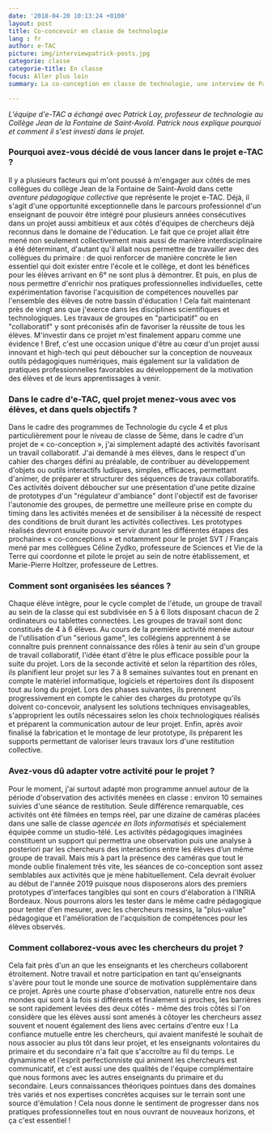 ```yaml
---
date: '2018-04-20 10:13:24 +0100'
layout: post
title: Co-concevoir en classe de technologie
lang : fr
author: e-TAC
picture: img/interviewpatrick-posts.jpg
categorie: classe
categorie-title: En classe
focus: Aller plus loin
summary: La co-conception en classe de technologie, une interview de Patrick Lay

---
```

<i>L'équipe d'e-TAC a échangé avec Patrick Lay, professeur de technologie au Collège Jean de la Fontaine de Saint-Avold. Patrick nous explique pourquoi et comment il s'est investi dans le projet.</i>

### Pourquoi avez-vous décidé de vous lancer dans le projet e-TAC ? 
Il y a plusieurs facteurs qui m'ont poussé à m'engager aux côtés de mes collègues du collège Jean de la Fontaine de Saint-Avold dans cette <i>aventure pédagogique collective</i> que représente le projet e-TAC.
Déjà, il s'agit d'une opportunité exceptionnelle dans le parcours professionnel d'un enseignant de pouvoir être intégré pour plusieurs années consécutives dans un projet aussi ambitieux et aux côtés d'équipes de chercheurs déjà reconnus dans le domaine de l'éducation.
Le fait que ce projet allait être mené non seulement collectivement mais aussi de manière interdisciplinaire a été déterminant, d'autant qu'il allait nous permettre de travailler avec des collègues du primaire : de quoi renforcer de manière concrète le lien essentiel qui doit exister entre l'école et le collège, et dont les bénéfices pour les élèves arrivant en 6° ne sont plus à démontrer.
Et puis, en plus de nous permettre d'enrichir nos pratiques professionnelles individuelles, cette expérimentation favorise l'acquisition de compétences nouvelles par l'ensemble des élèves de notre bassin d'éducation !
Cela fait maintenant près de vingt ans que j'exerce dans les disciplines scientifiques et technologiques. Les travaux de groupes en "participatif" ou en "collaboratif" y sont préconisés afin de favoriser la réussite  de  tous les élèves. M'investir dans ce projet m'est finalement apparu comme une évidence !
Bref, c'est une occasion unique d'être au cœur d'un projet aussi innovant et high-tech qui peut déboucher sur la conception de nouveaux outils pédagogiques numériques, mais également sur la validation de pratiques professionnelles favorables au développement de la motivation des élèves et de leurs apprentissages à venir. 

### Dans le cadre d'e-TAC, quel projet menez-vous avec vos élèves, et dans quels objectifs ?
Dans le cadre des programmes de Technologie du cycle 4 et plus particulièrement pour le niveau de classe de 5ème, dans le cadre d'un projet de « co-conception », j'ai simplement adapté des activités favorisant un travail collaboratif.
J'ai demandé à mes élèves, dans le respect d'un cahier des charges défini au préalable, de contribuer au développement d'objets ou outils interactifs ludiques, simples, efficaces, permettant d'animer, de préparer et structurer des séquences de travaux collaboratifs.
Ces activités doivent déboucher sur une présentation d'une petite dizaine de prototypes d'un "régulateur d'ambiance" dont l'objectif est de favoriser l'autonomie des groupes, de permettre une meilleure prise en compte du timing dans les activités menées et de sensibiliser à la nécessité de respect des conditions de bruit durant les activités collectives. Les prototypes réalisés devront ensuite pouvoir servir durant les différentes étapes des prochaines « co-conceptions » et  notamment pour le projet SVT / Français mené par mes collègues Céline Zydko, professeure de Sciences et Vie de la Terre qui coordonne et pilote le projet au sein de notre établissement, et Marie-Pierre Holtzer, professeure de Lettres.

### Comment sont organisées les séances ?
Chaque élève intègre, pour le cycle complet de l'étude, un groupe de travail au sein de la classe qui est subdivisée en 5 à 6 îlots disposant chacun de 2 ordinateurs ou tablettes connectées. Les groupes de travail sont donc constitués de 4 à 6 élèves.
Au cours de la première activité menée autour de l'utilisation d'un "serious game", les collégiens apprennent à se connaître puis prennent connaissance des rôles à tenir au sein d'un groupe de travail collaboratif, l'idée étant d'être le plus efficace possible pour la suite du projet.
Lors de la seconde activité et selon la répartition des rôles, ils planifient leur projet sur les 7 à 8 semaines suivantes tout en prenant en compte le matériel informatique, logiciels et répertoires dont ils disposent tout au long du projet. 
Lors des phases suivantes, ils prennent progressivement en compte le cahier des charges du prototype qu'ils doivent co-concevoir, analysent les solutions techniques envisageables, s'approprient les outils nécessaires selon les choix technologiques réalisés et préparent la communication autour de leur projet.
Enfin, après avoir finalisé la fabrication et le montage de leur prototype, ils préparent les supports permettant de valoriser leurs travaux lors d'une restitution collective. 

### Avez-vous dû adapter votre activité pour le projet ?
Pour le moment, j'ai surtout adapté mon programme annuel autour de la période d'observation des activités menées en classe : environ 10 semaines suivies d'une séance de restitution. 
Seule différence remarquable, ces activités ont été filmées en temps réel, par une dizaine de caméras placées dans une salle de classe <i>agencée en îlots informatisés</i> et spécialement équipée comme un studio-télé. Les activités pédagogiques imaginées constituent un support qui permettra une observation puis une analyse à posteriori par les chercheurs des interactions entre les élèves d’un même groupe de travail. Mais mis à part la présence des caméras que tout le monde oublie finalement très vite, les séances de co-conception sont assez semblables aux activités que je mène habituellement.
Cela devrait évoluer au début de l'année 2019 puisque nous disposerons alors des premiers prototypes d'interfaces tangibles qui sont en cours d'élaboration à l'INRIA Bordeaux. Nous pourrons alors les tester dans le même cadre pédagogique pour tenter d'en mesurer, avec les chercheurs messins, la "plus-value" pédagogique et l'amélioration de l'acquisition de compétences pour les élèves observés. 

### Comment collaborez-vous avec les chercheurs du projet ?
Cela fait près d'un an que les enseignants et les chercheurs collaborent étroitement. Notre travail et notre participation en tant qu'enseignants s'avère pour tout le monde une source de motivation supplémentaire dans ce projet. 
Après une courte phase d'observation, naturelle entre nos deux mondes qui sont à la fois si différents et finalement si proches, les barrières se sont rapidement levées des deux côtés - même des trois côtés si l'on considère que les élèves aussi sont amenés à côtoyer les chercheurs assez souvent et nouent également des liens avec certains d'entre eux !
La confiance mutuelle entre les chercheurs, qui avaient manifesté le souhait de nous associer au plus tôt dans leur projet, et les enseignants volontaires du primaire et du secondaire n'a fait que s'accroître au fil du temps. 
Le dynamisme et l'esprit perfectionniste qui animent les chercheurs est communicatif, et c'est aussi une des qualités de l'équipe complémentaire que nous formons avec les autres enseignants du primaire et du secondaire. Leurs connaissances théoriques pointues dans des domaines très variés et nos expertises concrètes acquises sur le terrain sont une source d'émulation ! Cela nous donne le sentiment de progresser dans nos pratiques professionnelles tout en nous ouvrant de nouveaux horizons, et ça c'est essentiel ! 
